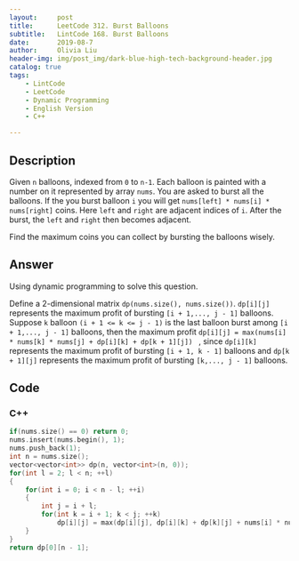 ```yaml
---
layout:     post
title:      LeetCode 312. Burst Balloons
subtitle:   LintCode 168. Burst Balloons
date:       2019-08-7
author:     Olivia Liu
header-img: img/post_img/dark-blue-high-tech-background-header.jpg
catalog: true
tags:
    - LintCode
    - LeetCode
    - Dynamic Programming
    - English Version
    - C++

---
```


## Description

Given `n` balloons, indexed from `0` to `n-1`. Each balloon is painted with a number on it represented by array `nums`. You are asked to burst all the balloons. If the you burst balloon `i` you will get `nums[left] * nums[i] * nums[right]` coins. Here `left` and `right` are adjacent indices of `i`. After the burst, the `left` and `right` then becomes adjacent.

Find the maximum coins you can collect by bursting the balloons wisely.

## Answer

Using dynamic programming to solve this question. 

Define a 2-dimensional matrix `dp(nums.size(), nums.size())`. `dp[i][j]` represents the maximum profit of bursting `[i + 1,..., j - 1]` balloons. Suppose `k` balloon `(i + 1 <= k <= j - 1)` is the last balloon burst among `[i + 1,..., j - 1]` balloons, then the maximum profit `dp[i][j] = max(nums[i] * nums[k] * nums[j] + dp[i][k] + dp[k + 1][j]) ` , since `dp[i][k]` represents the maximum profit of bursting `[i + 1, k - 1]` balloons and `dp[k + 1][j]` represents the maximum profit of bursting `[k,..., j - 1]` balloons. 

## Code

### C++

```c++
if(nums.size() == 0) return 0;
nums.insert(nums.begin(), 1);
nums.push_back(1);
int n = nums.size();
vector<vector<int>> dp(n, vector<int>(n, 0));
for(int l = 2; l < n; ++l)
{
    for(int i = 0; i < n - l; ++i)
    {
        int j = i + l;
        for(int k = i + 1; k < j; ++k)
            dp[i][j] = max(dp[i][j], dp[i][k] + dp[k][j] + nums[i] * nums[k] * nums[j]);
    }
}
return dp[0][n - 1];
```




